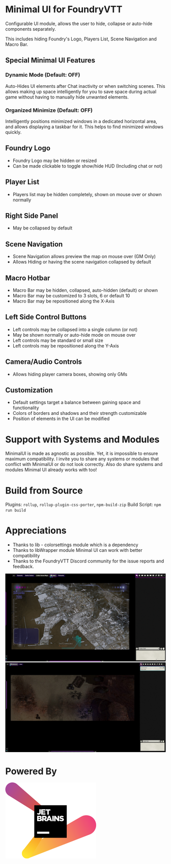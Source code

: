 # Minimal UI for FoundryVTT

Configurable UI module, allows the user to hide, collapse or auto-hide components separately.

This includes hiding Foundry's Logo, Players List, Scene Navigation and Macro Bar.

## Special Minimal UI Features

### Dynamic Mode (Default: OFF)
Auto-Hides UI elements after Chat inactivity or when switching scenes.
This allows making up space intelligently for you to save space during actual game
without having to manually hide unwanted elements.

### Organized Minimize (Default: OFF)
Intelligently positions minimized windows in a dedicated horizontal area, and 
allows displaying a taskbar for it. This helps to find minimized windows quickly.

## Foundry Logo
* Foundry Logo may be hidden or resized
* Can be made clickable to toggle show/hide HUD (Including chat or not)
  
## Player List
* Players list may be hidden completely, shown on mouse over or shown normally

## Right Side Panel
* May be collapsed by default
  
## Scene Navigation
* Scene Navigation allows preview the map on mouse over (GM Only)
* Allows Hiding or having the scene navigation collapsed by default

## Macro Hotbar
* Macro Bar may be hidden, collapsed, auto-hidden (default) or shown
* Macro Bar may be customized to 3 slots, 6 or default 10
* Macro Bar may be repositioned along the X-Axis

## Left Side Control Buttons
* Left controls may be collapsed into a single column (or not)
* May be shown normally or auto-hide mode on mouse over 
* Left controls may be standard or small size
* Left controls may be repositioned along the Y-Axis

## Camera/Audio Controls
* Allows hiding player camera boxes, showing only GMs
  
## Customization
* Default settings target a balance between gaining space and functionality
* Colors of borders and shadows and their strength customizable
* Position of elements in the UI can be modified

# Support with Systems and Modules
MinimalUI is made as agnostic as possible. Yet, it is impossible to ensure maximum compatibility.
I invite you to share any systems or modules that conflict with MinimalUI or do not look correctly.
Also do share systems and modules Minimal UI already works with too!

# Build from Source
Plugins: `rollup`, `rollup-plugin-css-porter`, `npm-build-zip`
Build Script: `npm run build`

# Appreciations
* Thanks to lib - colorsettings module which is a dependency
* Thanks to libWrapper module Minimal UI can work with better compatibility
* Thanks to the FoundryVTT Discord community for the issue reports and feedback.

![Example GIF](./examplegif-long3.gif)
![Example Image](./example12.jpg)

# Powered By
[![JetBrains](./jetbrains.svg)](https://www.jetbrains.com)